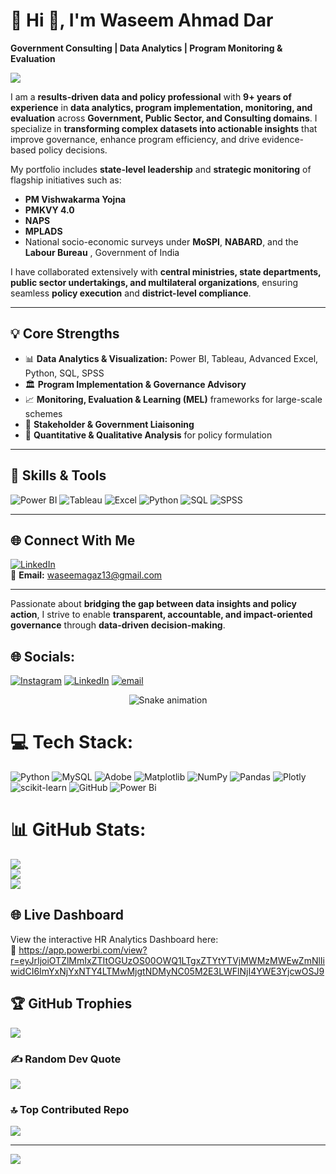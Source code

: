 # 💫 Hi 👋, I'm Waseem Ahmad Dar  
**Government Consulting | Data Analytics | Program Monitoring & Evaluation**  

[![](https://visitcount.itsvg.in/api?id=waseemdar&label=Profile%20Views&color=1&icon=5&pretty=true)](https://visitcount.itsvg.in)  

I am a **results-driven data and policy professional** with **9+ years of experience** in **data analytics, program implementation, monitoring, and evaluation** across **Government, Public Sector, and Consulting domains**. I specialize in **transforming complex datasets into actionable insights** that improve governance, enhance program efficiency, and drive evidence-based policy decisions.  

My portfolio includes **state-level leadership** and **strategic monitoring** of flagship initiatives such as:  
- **PM Vishwakarma Yojna**  
- **PMKVY 4.0**  
- **NAPS**  
- **MPLADS**  
- National socio-economic surveys under **MoSPI**, **NABARD**, and the **Labour Bureau** , Government of India

I have collaborated extensively with **central ministries, state departments, public sector undertakings, and multilateral organizations**, ensuring seamless **policy execution** and **district-level compliance**.  

---

## 💡 Core Strengths
- 📊 **Data Analytics & Visualization:** Power BI, Tableau, Advanced Excel, Python, SQL, SPSS  
- 🏛 **Program Implementation & Governance Advisory**  
- 📈 **Monitoring, Evaluation & Learning (MEL)** frameworks for large-scale schemes  
- 🤝 **Stakeholder & Government Liaisoning**  
- 📑 **Quantitative & Qualitative Analysis** for policy formulation  

---

## 🚀 Skills & Tools
![Power BI](https://img.shields.io/badge/Power%20BI-F2C811?style=for-the-badge&logo=powerbi&logoColor=black)
![Tableau](https://img.shields.io/badge/Tableau-E97627?style=for-the-badge&logo=tableau&logoColor=white)
![Excel](https://img.shields.io/badge/Microsoft%20Excel-217346?style=for-the-badge&logo=microsoftexcel&logoColor=white)
![Python](https://img.shields.io/badge/Python-3776AB?style=for-the-badge&logo=python&logoColor=white)
![SQL](https://img.shields.io/badge/SQL-4479A1?style=for-the-badge&logo=postgresql&logoColor=white)
![SPSS](https://img.shields.io/badge/SPSS-FF6F00?style=for-the-badge)

---

## 🌐 Connect With Me
[![LinkedIn](https://img.shields.io/badge/LinkedIn-%230077B5.svg?logo=linkedin&logoColor=white)](https://www.linkedin.com/in/waseem-ahmad-dar-263a12133)  
📩 **Email:** [waseemagaz13@gmail.com](mailto:waseemagaz13@gmail.com)  

---

Passionate about **bridging the gap between data insights and policy action**, I strive to enable **transparent, accountable, and impact-oriented governance** through **data-driven decision-making**.  

## 🌐 Socials:
[![Instagram](https://img.shields.io/badge/Instagram-%23E4405F.svg?logo=Instagram&logoColor=white)](https://instagram.com/waseem_agaz) [![LinkedIn](https://img.shields.io/badge/LinkedIn-%230077B5.svg?logo=linkedin&logoColor=white)](https://linkedin.com/in/waseem-ahmad-dar-263a12133) [![email](https://img.shields.io/badge/Email-D14836?logo=gmail&logoColor=white)](mailto:waseemagaz13@gmail.com) 

<!-- Snake Game Repo View -->

<div align="center">
  <img src="https://profile-readme-generator.com/assets/snake.svg" alt="Snake animation" />
</div>

# 💻 Tech Stack:
![Python](https://img.shields.io/badge/python-3670A0?style=for-the-badge&logo=python&logoColor=ffdd54) ![MySQL](https://img.shields.io/badge/mysql-4479A1.svg?style=for-the-badge&logo=mysql&logoColor=white) ![Adobe](https://img.shields.io/badge/adobe-%23FF0000.svg?style=for-the-badge&logo=adobe&logoColor=white) ![Matplotlib](https://img.shields.io/badge/Matplotlib-%23ffffff.svg?style=for-the-badge&logo=Matplotlib&logoColor=black) ![NumPy](https://img.shields.io/badge/numpy-%23013243.svg?style=for-the-badge&logo=numpy&logoColor=white) ![Pandas](https://img.shields.io/badge/pandas-%23150458.svg?style=for-the-badge&logo=pandas&logoColor=white) ![Plotly](https://img.shields.io/badge/Plotly-%233F4F75.svg?style=for-the-badge&logo=plotly&logoColor=white) ![scikit-learn](https://img.shields.io/badge/scikit--learn-%23F7931E.svg?style=for-the-badge&logo=scikit-learn&logoColor=white) ![GitHub](https://img.shields.io/badge/github-%23121011.svg?style=for-the-badge&logo=github&logoColor=white) ![Power Bi](https://img.shields.io/badge/power_bi-F2C811?style=for-the-badge&logo=powerbi&logoColor=black)
# 📊 GitHub Stats:
![](https://github-readme-stats.vercel.app/api?username=Waseemdar&theme=dark&hide_border=false&include_all_commits=true&count_private=false)<br/>
![](https://nirzak-streak-stats.vercel.app/?user=Waseemdar&theme=dark&hide_border=false)<br/>
![](https://github-readme-stats.vercel.app/api/top-langs/?username=Waseemdar&theme=dark&hide_border=false&include_all_commits=true&count_private=false&layout=compact)

## 🌐 Live Dashboard
View the interactive HR Analytics Dashboard here:  
🔗 https://app.powerbi.com/view?r=eyJrIjoiOTZlMmIxZTItOGUzOS00OWQ1LTgxZTYtYTVjMWMzMWEwZmNlIiwidCI6ImYxNjYxNTY4LTMwMjgtNDMyNC05M2E3LWFlNjI4YWE3YjcwOSJ9


## 🏆 GitHub Trophies
![](https://github-profile-trophy.vercel.app/?username=Waseemdar&theme=radical&no-frame=false&no-bg=true&margin-w=4)

### ✍️ Random Dev Quote
![](https://quotes-github-readme.vercel.app/api?type=horizontal&theme=radical)

### 🔝 Top Contributed Repo
![](https://github-contributor-stats.vercel.app/api?username=Waseemdar&limit=5&theme=dark&combine_all_yearly_contributions=true)

---
[![](https://visitcount.itsvg.in/api?id=Waseemdar&icon=0&color=0)](https://visitcount.itsvg.in)

<!-- Proudly created with GPRM ( https://gprm.itsvg.in ) -->
